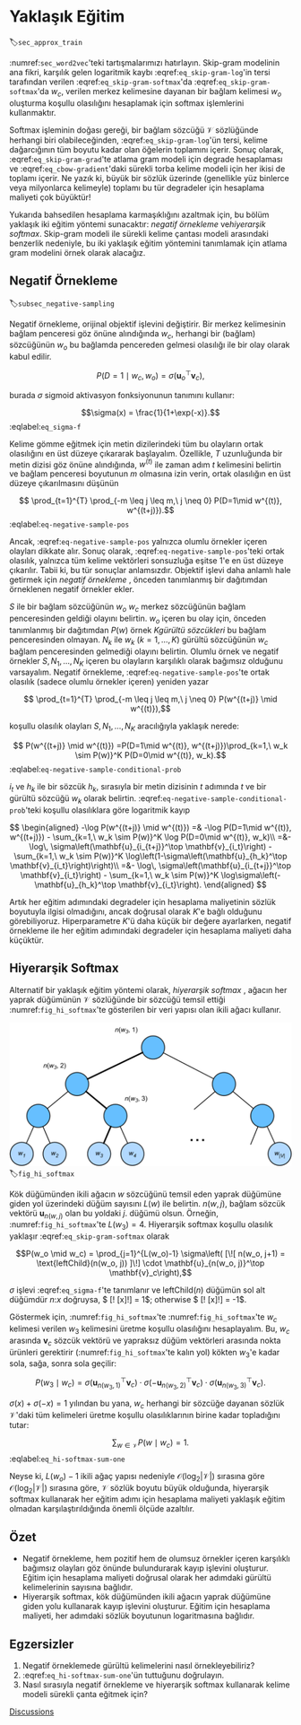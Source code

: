 # Yaklaşık Eğitim
:label:`sec_approx_train`

:numref:`sec_word2vec`'teki tartışmalarımızı hatırlayın. Skip-gram modelinin ana fikri, karşılık gelen logaritmik kaybı :eqref:`eq_skip-gram-log`'in tersi tarafından verilen :eqref:`eq_skip-gram-softmax`'da :eqref:`eq_skip-gram-softmax`'da $w_c$, verilen merkez kelimesine dayanan bir bağlam kelimesi $w_o$ oluşturma koşullu olasılığını hesaplamak için softmax işlemlerini kullanmaktır. 

Softmax işleminin doğası gereği, bir bağlam sözcüğü $\mathcal{V}$ sözlüğünde herhangi biri olabileceğinden, :eqref:`eq_skip-gram-log`'ün tersi, kelime dağarcığının tüm boyutu kadar olan öğelerin toplamını içerir. Sonuç olarak, :eqref:`eq_skip-gram-grad`'te atlama gram modeli için degrade hesaplaması ve :eqref:`eq_cbow-gradient`'daki sürekli torba kelime modeli için her ikisi de toplamı içerir. Ne yazık ki, büyük bir sözlük üzerinde (genellikle yüz binlerce veya milyonlarca kelimeyle) toplamı bu tür degradeler için hesaplama maliyeti çok büyüktür! 

Yukarıda bahsedilen hesaplama karmaşıklığını azaltmak için, bu bölüm yaklaşık iki eğitim yöntemi sunacaktır:
*negatif örnekleme* ve*hiyerarşik softmax*.
Skip-gram modeli ile sürekli kelime çantası modeli arasındaki benzerlik nedeniyle, bu iki yaklaşık eğitim yöntemini tanımlamak için atlama gram modelini örnek olarak alacağız. 

## Negatif Örnekleme
:label:`subsec_negative-sampling`

Negatif örnekleme, orijinal objektif işlevini değiştirir. Bir merkez kelimesinin bağlam penceresi göz önüne alındığında $w_c$, herhangi bir (bağlam) sözcüğünün $w_o$ bu bağlamda pencereden gelmesi olasılığı ile bir olay olarak kabul edilir. 

$$P(D=1\mid w_c, w_o) = \sigma(\mathbf{u}_o^\top \mathbf{v}_c),$$

burada $\sigma$ sigmoid aktivasyon fonksiyonunun tanımını kullanır: 

$$\sigma(x) = \frac{1}{1+\exp(-x)}.$$
:eqlabel:`eq_sigma-f`

Kelime gömme eğitmek için metin dizilerindeki tüm bu olayların ortak olasılığını en üst düzeye çıkararak başlayalım. Özellikle, $T$ uzunluğunda bir metin dizisi göz önüne alındığında, $w^{(t)}$ ile zaman adım $t$ kelimesini belirtin ve bağlam penceresi boyutunun $m$ olmasına izin verin, ortak olasılığın en üst düzeye çıkarılmasını düşünün 

$$ \prod_{t=1}^{T} \prod_{-m \leq j \leq m,\ j \neq 0} P(D=1\mid w^{(t)}, w^{(t+j)}).$$
:eqlabel:`eq-negative-sample-pos`

Ancak, :eqref:`eq-negative-sample-pos` yalnızca olumlu örnekler içeren olayları dikkate alır. Sonuç olarak, :eqref:`eq-negative-sample-pos`'teki ortak olasılık, yalnızca tüm kelime vektörleri sonsuzluğa eşitse 1'e en üst düzeye çıkarılır. Tabii ki, bu tür sonuçlar anlamsızdır. Objektif işlevi daha anlamlı hale getirmek için
*negatif örnekleme*
, önceden tanımlanmış bir dağıtımdan örneklenen negatif örnekler ekler. 

$S$ ile bir bağlam sözcüğünün $w_o$ $w_c$ merkez sözcüğünün bağlam penceresinden geldiği olayını belirtin. $w_o$ içeren bu olay için, önceden tanımlanmış bir dağıtımdan $P(w)$ örnek $K$*gürültü sözcükleri* bu bağlam penceresinden olmayan. $N_k$ ile $w_k$ ($k=1, \ldots, K$) gürültü sözcüğünün $w_c$ bağlam penceresinden gelmediği olayını belirtin. Olumlu örnek ve negatif örnekler $S, N_1, \ldots, N_K$ içeren bu olayların karşılıklı olarak bağımsız olduğunu varsayalım. Negatif örnekleme, :eqref:`eq-negative-sample-pos`'te ortak olasılık (sadece olumlu örnekler içeren) yeniden yazar 

$$ \prod_{t=1}^{T} \prod_{-m \leq j \leq m,\ j \neq 0} P(w^{(t+j)} \mid w^{(t)}),$$

koşullu olasılık olayları $S, N_1, \ldots, N_K$ aracılığıyla yaklaşık nerede: 

$$ P(w^{(t+j)} \mid w^{(t)}) =P(D=1\mid w^{(t)}, w^{(t+j)})\prod_{k=1,\ w_k \sim P(w)}^K P(D=0\mid w^{(t)}, w_k).$$
:eqlabel:`eq-negative-sample-conditional-prob`

$i_t$ ve $h_k$ ile bir sözcük $h_k$, sırasıyla bir metin dizisinin $t$ adımında $t$ ve bir gürültü sözcüğü $w_k$ olarak belirtin. :eqref:`eq-negative-sample-conditional-prob`'teki koşullu olasılıklara göre logaritmik kayıp 

$$
\begin{aligned}
-\log P(w^{(t+j)} \mid w^{(t)})
=& -\log P(D=1\mid w^{(t)}, w^{(t+j)}) - \sum_{k=1,\ w_k \sim P(w)}^K \log P(D=0\mid w^{(t)}, w_k)\\
=&-  \log\, \sigma\left(\mathbf{u}_{i_{t+j}}^\top \mathbf{v}_{i_t}\right) - \sum_{k=1,\ w_k \sim P(w)}^K \log\left(1-\sigma\left(\mathbf{u}_{h_k}^\top \mathbf{v}_{i_t}\right)\right)\\
=&-  \log\, \sigma\left(\mathbf{u}_{i_{t+j}}^\top \mathbf{v}_{i_t}\right) - \sum_{k=1,\ w_k \sim P(w)}^K \log\sigma\left(-\mathbf{u}_{h_k}^\top \mathbf{v}_{i_t}\right).
\end{aligned}
$$

Artık her eğitim adımındaki degradeler için hesaplama maliyetinin sözlük boyutuyla ilgisi olmadığını, ancak doğrusal olarak $K$'e bağlı olduğunu görebiliyoruz. Hiperparametre $K$'ü daha küçük bir değere ayarlarken, negatif örnekleme ile her eğitim adımındaki degradeler için hesaplama maliyeti daha küçüktür. 

## Hiyerarşik Softmax

Alternatif bir yaklaşık eğitim yöntemi olarak,
*hiyerarşik softmax*
, ağacın her yaprak düğümünün $\mathcal{V}$ sözlüğünde bir sözcüğü temsil ettiği :numref:`fig_hi_softmax`'te gösterilen bir veri yapısı olan ikili ağacı kullanır. 

![Hierarchical softmax for approximate training, where each leaf node of the tree represents a word in the dictionary.](../img/hi-softmax.svg)
:label:`fig_hi_softmax`

Kök düğümünden ikili ağacın $w$ sözcüğünü temsil eden yaprak düğümüne giden yol üzerindeki düğüm sayısını $L(w)$ ile belirtin. $n(w,j)$, bağlam sözcük vektörü $\mathbf{u}_{n(w, j)}$ olan bu yoldaki $j.$ düğümü olsun. Örneğin, :numref:`fig_hi_softmax`'te $L(w_3) = 4$. Hiyerarşik softmax koşullu olasılık yaklaşır :eqref:`eq_skip-gram-softmax` olarak 

$$P(w_o \mid w_c) = \prod_{j=1}^{L(w_o)-1} \sigma\left( [\![  n(w_o, j+1) = \text{leftChild}(n(w_o, j)) ]\!] \cdot \mathbf{u}_{n(w_o, j)}^\top \mathbf{v}_c\right),$$

$\sigma$ işlevi :eqref:`eq_sigma-f`'te tanımlanır ve $\text{leftChild}(n)$ düğümün sol alt düğümdür $n$:$x$ doğruysa, $ [\! [x]\!] = 1$; otherwise $ [\! [x]\!] = -1$. 

Göstermek için, :numref:`fig_hi_softmax`'te :numref:`fig_hi_softmax`'te $w_c$ kelimesi verilen $w_3$ kelimesini üretme koşullu olasılığını hesaplayalım. Bu, $w_c$ arasında $\mathbf{v}_c$ sözcük vektörü ve yapraksız düğüm vektörleri arasında nokta ürünleri gerektirir (:numref:`fig_hi_softmax`'te kalın yol) kökten $w_3$'e kadar sola, sağa, sonra sola geçilir: 

$$P(w_3 \mid w_c) = \sigma(\mathbf{u}_{n(w_3, 1)}^\top \mathbf{v}_c) \cdot \sigma(-\mathbf{u}_{n(w_3, 2)}^\top \mathbf{v}_c) \cdot \sigma(\mathbf{u}_{n(w_3, 3)}^\top \mathbf{v}_c).$$

$\sigma(x)+\sigma(-x) = 1$ yılından bu yana, $w_c$ herhangi bir sözcüğe dayanan sözlük $\mathcal{V}$'daki tüm kelimeleri üretme koşullu olasılıklarının birine kadar topladığını tutar: 

$$\sum_{w \in \mathcal{V}} P(w \mid w_c) = 1.$$
:eqlabel:`eq_hi-softmax-sum-one`

Neyse ki, $L(w_o)-1$ ikili ağaç yapısı nedeniyle $\mathcal{O}(\text{log}_2|\mathcal{V}|)$ sırasına göre $\mathcal{O}(\text{log}_2|\mathcal{V}|)$ sırasına göre, $\mathcal{V}$ sözlük boyutu büyük olduğunda, hiyerarşik softmax kullanarak her eğitim adımı için hesaplama maliyeti yaklaşık eğitim olmadan karşılaştırıldığında önemli ölçüde azaltılır. 

## Özet

* Negatif örnekleme, hem pozitif hem de olumsuz örnekler içeren karşılıklı bağımsız olayları göz önünde bulundurarak kayıp işlevini oluşturur. Eğitim için hesaplama maliyeti doğrusal olarak her adımdaki gürültü kelimelerinin sayısına bağlıdır.
* Hiyerarşik softmax, kök düğümünden ikili ağacın yaprak düğümüne giden yolu kullanarak kayıp işlevini oluşturur. Eğitim için hesaplama maliyeti, her adımdaki sözlük boyutunun logaritmasına bağlıdır.

## Egzersizler

1. Negatif örneklemede gürültü kelimelerini nasıl örnekleyebiliriz?
1. :eqref:`eq_hi-softmax-sum-one`'ün tuttuğunu doğrulayın.
1. Nasıl sırasıyla negatif örnekleme ve hiyerarşik softmax kullanarak kelime modeli sürekli çanta eğitmek için?

[Discussions](https://discuss.d2l.ai/t/382)
